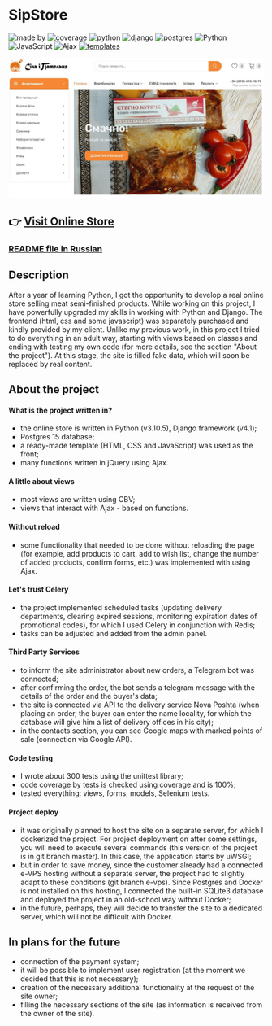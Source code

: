 # SipStore

![made by](https://img.shields.io/badge/made_by-slychagin-blue)
![coverage](https://img.shields.io/badge/coverage-100%25-brightgreen)
![python](https://img.shields.io/badge/python-v3.10.5-green)
![django](https://img.shields.io/badge/django-v4.1-green)
![postgres](https://img.shields.io/badge/postgres-15-green)
![Python](https://img.shields.io/badge/Python-17.2%25-blue)
![JavaScript](https://img.shields.io/badge/JavaScript-37.0%25-yellow)
![Ajax](https://img.shields.io/badge/Ajax-yes-blue)
[![templates](https://img.shields.io/badge/templates-safira-orange)](https://preview.themeforest.net/item/safira-organic-food-html-template/full_screen_preview/25782200?_ga=2.120049934.701405216.1682335958-16236204.1679321900)

![Home page](https://github.com/slychagin/sip-store/blob/master/readme_assets/home_page.jpg)
## :point_right: [Visit Online Store](https://food.saltway.in.ua/)

### [README file in Russian](https://github.com/slychagin/sip-store/blob/master/README_RUS.md)

## Description
After a year of learning Python, I got the opportunity to develop a real online store selling meat semi-finished
products. While working on this project, I have powerfully upgraded my skills in working with Python and Django.
The frontend (html, css and some javascript) was separately purchased and kindly provided by my client.
Unlike my previous work, in this project I tried to do everything in an adult way, starting with views based on
classes and ending with testing my own code (for more details, see the section "About the project").
At this stage, the site is filled fake data, which will soon be replaced by real content.

## About the project
#### What is the project written in?
- the online store is written in Python (v3.10.5), Django framework (v4.1);
- Postgres 15 database;
- a ready-made template (HTML, CSS and JavaScript) was used as the front;
- many functions written in jQuery using Ajax.
#### A little about views
- most views are written using CBV;
- views that interact with Ajax - based on functions.
#### Without reload
- some functionality that needed to be done without reloading the page (for example, add products
to cart, add to wish list, change the number of added products, confirm forms, etc.) was implemented with
using Ajax.
#### Let's trust Celery
- the project implemented scheduled tasks (updating delivery departments, clearing expired sessions, monitoring
expiration dates of promotional codes), for which I used Celery in conjunction with Redis;
- tasks can be adjusted and added from the admin panel.
#### Third Party Services
- to inform the site administrator about new orders, a Telegram bot was connected;
- after confirming the order, the bot sends a telegram message with the details of the order and the buyer's data;
- the site is connected via API to the delivery service Nova Poshta (when placing an order, the buyer can enter the
name locality, for which the database will give him a list of delivery offices in his city);
- in the contacts section, you can see Google maps with marked points of sale (connection via Google API).
#### Code testing
- I wrote about 300 tests using the unittest library;
- code coverage by tests is checked using coverage and is 100%;
- tested everything: views, forms, models, Selenium tests.
#### Project deploy
- it was originally planned to host the site on a separate server, for which I dockerized the project.
For project deployment on after some settings, you will need to execute several commands (this version of the
project is in git branch master). In this case, the application starts by uWSGI;
- but in order to save money, since the customer already had a connected e-VPS hosting without a separate server,
the project had to slightly adapt to these conditions (git branch e-vps). Since Postgres and Docker is not installed
on this hosting, I connected the built-in SQLite3 database and deployed the project in an old-school way without Docker;
- in the future, perhaps, they will decide to transfer the site to a dedicated server, which will not be difficult
with Docker.

## In plans for the future
- connection of the payment system;
- it will be possible to implement user registration (at the moment we decided that this is not necessary);
- creation of the necessary additional functionality at the request of the site owner;
- filling the necessary sections of the site (as information is received from the owner of the site).
